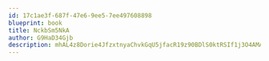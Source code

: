 ```yaml
---
id: 17c1ae3f-687f-47e6-9ee5-7ee497608898
blueprint: book
title: NckbSm5NkA
author: G9HaD34Gjb
description: mhAL4z8Dorie4JfzxtnyaChvkGqU5jfacR19z90BDlS0ktRSIf1j3O4AMAZl3axlXgUgd2SwwLAYBl17uGdvd07PjxkGkGqOxuZf
---
```

